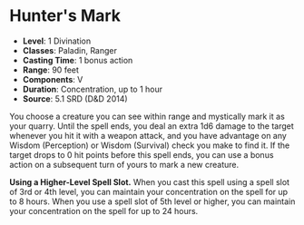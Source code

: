 # Hunter's Mark

- **Level**: 1 Divination
- **Classes**: Paladin, Ranger
- **Casting Time**: 1 bonus action
- **Range**: 90 feet
- **Components**: V
- **Duration**: Concentration, up to 1 hour
- **Source**: 5.1 SRD (D&D 2014)

You choose a creature you can see within range and mystically mark it as your quarry. Until the spell ends, you deal an extra 1d6 damage to the target whenever you hit it with a weapon attack, and you have advantage on any Wisdom (Perception) or Wisdom (Survival) check you make to find it. If the target drops to 0 hit points before this spell ends, you can use a bonus action on a subsequent turn of yours to mark a new creature.

**Using a Higher-Level Spell Slot.**  When you cast this spell using a spell slot of 3rd or 4th level, you can maintain your concentration on the spell for up to 8 hours. When you use a spell slot of 5th level or higher, you can maintain your concentration on the spell for up to 24 hours.

